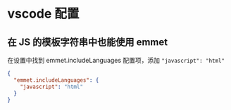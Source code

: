 # vscode 配置

## 在 JS 的模板字符串中也能使用 emmet

在设置中找到 emmet.includeLanguages 配置项，添加 `"javascript": "html"`

```json
{
  "emmet.includeLanguages": {
    "javascript": "html"
  }
}
```